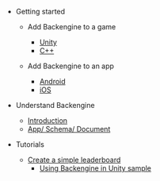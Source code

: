 - Getting started

  - Add Backengine to a game

    - [Unity](AddToUnity.md)
    - [C++](AddToC.md)
    
  - Add Backengine to an app

    - [Android](AddToAndroid.md)
    - [iOS](AddToiOS.md)

- Understand Backengine

  - [Introduction](Introduction.md)
  - [App/ Schema/ Document](ProjectSchemaDocument.md)

- Tutorials

  - [Create a simple leaderboard](tutorial/ASimpleLeaderboard.md)
    - [Using Backengine in Unity sample](tutorial/UnityDemo.md)
 